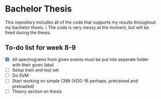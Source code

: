 # Bachelor Thesis
This repository includes all of the code that supports my results throughout my bachelor thesis.
\\
The code is very messy at the moment, but will be fixed during the thesis. 

## To-do list for week 8-9
- [x] All spectrograms from given events must be put into seperate folder with their given label
- [ ] Setup train and test set
- [ ] Do SVM
- [ ] Start working on simple CNN (VGG-16 perhaps, pretrained and preloaded)
- [ ] Theory section on thesis

